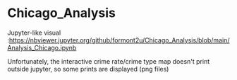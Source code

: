 # Chicago_Analysis

Jupyter-like visual :https://nbviewer.jupyter.org/github/formont2u/Chicago_Analysis/blob/main/Analysis_Chicago.ipynb
 
Unfortunately, the interactive crime rate/crime type map doesn't print outside jupyter, so some prints are displayed (png files)
